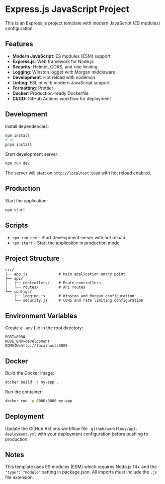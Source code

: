 # Express.js JavaScript Project

This is an Express.js project template with modern JavaScript (ES modules) configuration.

## Features

- **Modern JavaScript**: ES modules (ESM) support
- **Express.js**: Web framework for Node.js
- **Security**: Helmet, CORS, and rate limiting
- **Logging**: Winston logger with Morgan middleware
- **Development**: Hot reload with nodemon
- **Linting**: ESLint with modern JavaScript support
- **Formatting**: Prettier
- **Docker**: Production-ready Dockerfile
- **CI/CD**: GitHub Actions workflow for deployment

## Development

Install dependencies:
```bash
npm install
# or
pnpm install
```

Start development server:
```bash
npm run dev
```

The server will start on `http://localhost:8080` with hot reload enabled.

## Production

Start the application:
```bash
npm start
```

## Scripts

- `npm run dev` - Start development server with hot reload
- `npm start` - Start the application in production mode

## Project Structure

```
src/
├── app.js              # Main application entry point
├── api/
│   ├── controllers/    # Route controllers
│   └── routes/         # API routes
└── configs/
    ├── logging.js      # Winston and Morgan configuration
    └── security.js     # CORS and rate limiting configuration
```

## Environment Variables

Create a `.env` file in the root directory:

```env
PORT=8080
NODE_ENV=development
DOMAIN=http://localhost:3000
```

## Docker

Build the Docker image:
```bash
docker build -t my-app .
```

Run the container:
```bash
docker run -p 8080:8080 my-app
```

## Deployment

Update the GitHub Actions workflow file `.github/workflows/api-deployment.yml` with your deployment configuration before pushing to production.

## Notes

This template uses ES modules (ESM) which requires Node.js 14+ and the `"type": "module"` setting in package.json. All imports must include the `.js` file extension.
